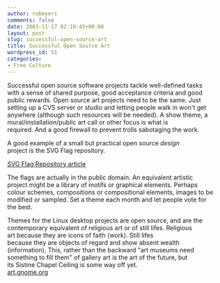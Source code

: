 ```yaml
---
author: robmyers
comments: false
date: 2003-11-17 02:10:45+00:00
layout: post
slug: successful-open-source-art
title: Successful Open Source Art
wordpress_id: 51
categories:
- Free Culture
---
```


Successful open source software projects tackle well-defined tasks  
with a sense of shared purpose, good acceptance criteria and good  
public rewards. Open source art projects need to be the same. Just  
setting up a CVS server or studio and letting people walk in won't get  
anywhere (although such resources will be needed). A show theme, a  
mural/installation/public art call or other focus is what is  
required. And a good firewall to prevent trolls sabotaging the work.  
  
A good example of a small but practical open source _design_  
project is the SVG Flag repository.  
  
[SVG Flag Repository article](http://www.gnomedesktop.org/article.php?sid=1421)   
  
The flags are actually in the public domain. An equivalent artistic  
project might be a library of motifs or graphical elements. Perhaps  
colour schemes, compositions or compositional elements, images to be  
modified or sampled. Set a theme each month and let people vote for  
the best.  
  
Themes for the Linux desktop projects are open source, and are the  
contemporary equivalent of religious art or of still lifes. Religious  
art because they are icons of faith (work). Still lifes  
because they are objects of regard and show absent wealth  
(information). This, rather than the backward "art museums need  
something to fill them" of gallery art is the art of the future, but  
its Sistine Chapel Ceiling is some way off yet.  
[art.gnome.org](http://art.gnome.org/)

  


